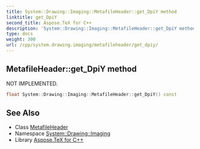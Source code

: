 ```yaml
---
title: System::Drawing::Imaging::MetafileHeader::get_DpiY method
linktitle: get_DpiY
second_title: Aspose.TeX for C++
description: 'System::Drawing::Imaging::MetafileHeader::get_DpiY method. NOT IMPLEMENTED in C++.'
type: docs
weight: 300
url: /cpp/system.drawing.imaging/metafileheader/get_dpiy/
---
```

## MetafileHeader::get_DpiY method


NOT IMPLEMENTED.

```cpp
float System::Drawing::Imaging::MetafileHeader::get_DpiY() const
```


## See Also

* Class [MetafileHeader](../)
* Namespace [System::Drawing::Imaging](../../)
* Library [Aspose.TeX for C++](../../../)
